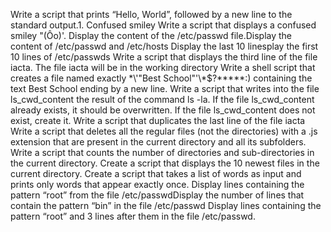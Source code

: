 
Write a script that prints “Hello, World”, followed by a new line to the standard output.1. Confused smiley
Write a script that displays a confused smiley "(Ôo)'. Display the content of the /etc/passwd file.Display the content of /etc/passwd and /etc/hosts Display the last 10 linesplay the first 10 lines of /etc/passwds Write a script that displays the third line of the file iacta.
The file iacta will be in the working directory Write a shell script that creates a file named exactly \*\\'"Best School"\'\\*$\?\*\*\*\*\*:) containing the text Best School ending by a new line. Write a script that writes into the file ls_cwd_content the result of the command ls -la. If the file ls_cwd_content already exists, it should be overwritten. If the file ls_cwd_content does not exist, create it. Write a script that duplicates the last line of the file iacta Write a script that deletes all the regular files (not the directories) with a .js extension that are present in the current directory and all its subfolders. Write a script that counts the number of directories and sub-directories in the current directory. Create a script that displays the 10 newest files in the current directory. Create a script that takes a list of words as input and prints only words that appear exactly once. Display lines containing the pattern “root” from the file /etc/passwdDisplay the number of lines that contain the pattern “bin” in the file /etc/passwd Display lines containing the pattern “root” and 3 lines after them in the file /etc/passwd.
